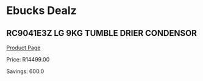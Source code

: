 
# Ebucks Dealz
## RC9041E3Z LG 9KG TUMBLE DRIER CONDENSOR
[Product Page](https://www.ebucks.com/web/shop/productSelected.do?prodId=1059215429&catId=704981826)

Price: R14499.00

Savings: 600.0


	